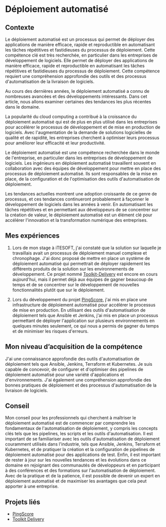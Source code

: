 # Déploiement automatisé

## Contexte

Le déploiement automatisé est un processus qui permet de déployer des applications de manière efficace, rapide et
reproductible en automatisant les tâches répétitives et fastidieuses du processus de déploiement. Cette compétence clé
est très recherchée, en particulier dans les entreprises de développement de logiciels. Elle permet de déployer des
applications de manière efficace, rapide et reproductible en automatisant les tâches répétitives et fastidieuses du
processus de déploiement. Cette compétence requiert une compréhension approfondie des outils et des processus
d'automatisation de la livraison de logiciels.

Au cours des dernières années, le déploiement automatisé a connu de nombreuses avancées et des développements
intéressants. Dans cet article, nous allons examiner certaines des tendances les plus récentes dans le domaine.

La popularité du cloud computing a contribué à la croissance du déploiement automatisé qui est de plus en plus utilisé
dans les entreprises pour accélérer le processus de développement et de mise en production de logiciels. Avec
l'augmentation de la demande de solutions logicielles de qualité et de rapidité, les entreprises cherchent à optimiser
leurs processus pour améliorer leur efficacité et leur productivité.

Le déploiement automatisé est une compétence recherchée dans le monde de l'entreprise, en particulier dans les
entreprises de développement de logiciels. Les ingénieurs en déploiement automatisé travaillent souvent en collaboration
avec des équipes de développement pour mettre en place des processus de déploiement automatisé. Ils sont responsables de
la mise en place, de la configuration et de l'optimisation des outils d'automatisation de déploiement.

Les tendances actuelles montrent une adoption croissante de ce genre de processus, et ces tendances continueront
probablement à façonner le développement de logiciels dans les années à venir. En automatisant les tâches répétitives et
en permettant aux développeurs de se concentrer sur la création de valeur, le déploiement automatisé est un élément clé
pour accélérer l'innovation et la transformation numérique des entreprises.

## Mes expériences

1. Lors de mon stage à iTESOFT, j'ai constaté que la solution sur laquelle je travaillais avait un processus de
   déploiement manuel complexe et chronophage. J'ai donc proposé de mettre en place un système de déploiement automatisé
   qui permettrait de déployer rapidement les différents produits de la solution sur les environnements de
   développement. Ce projet nommé [Toolkit-Delivery](../../../mes-réalisations/toolkit-delivery) est encore en cours 
   aujourd'hui, mais il permet déjà aux équipes de gagner beaucoup de temps et de se concentrer sur le 
   développement de nouvelles
   fonctionnalités plutôt que sur le déploiement.

2. Lors du développement du projet [PingScore](../../../mes-réalisations/pingscore), j'ai mis en place une 
   infrastructure de
   déploiement automatisé pour accélérer le processus de mise en production. En utilisant des outils d'automatisation de
   déploiement tels que Ansible et Jenkins, j'ai mis en place un processus permettant de déployer l'application sur
   plusieurs environnements en quelques minutes seulement, ce qui nous a permis de gagner du temps et de minimiser les
   risques d'erreurs.

## Mon niveau d’acquisition de la compétence

J'ai une connaissance approfondie des outils d'automatisation de déploiement tels que Ansible, Jenkins, Terraform et
Kubernetes. Je suis capable de concevoir, de configurer et d'optimiser des pipelines de déploiement automatisé pour une
variété d'applications et d'environnements. J'ai également une compréhension approfondie des bonnes pratiques de
déploiement et des processus d'automatisation de la livraison de logiciels.

## Conseil

Mon conseil pour les professionnels qui cherchent à maîtriser le déploiement automatisé est de commencer par comprendre
les fondamentaux de l'automatisation de déploiement, y compris les concepts clés tels que les pipelines, les scripts et
les outils d'automatisation. Il est important de se familiariser avec les outils d'automatisation de déploiement
couramment utilisés dans l'industrie, tels que Ansible, Jenkins, Terraform et Kubernetes, et de pratiquer la création et
la configuration de pipelines de déploiement automatisé pour des applications de test. Enfin, il est important de rester
à jour sur les nouvelles tendances et les évolutions dans ce domaine en rejoignant des communautés de développeurs et en
participant à des conférences et des formations sur l'automatisation de déploiement. Avec de la pratique et de la
patience, il est possible de devenir un expert en déploiement automatisé et de maximiser les avantages que cela peut
apporter à une entreprise.

## Projets liés

- [PingScore](../../../mes-réalisations/pingscore)
- [Toolkit Delivery](../../../mes-réalisations/toolkit-delivery)
